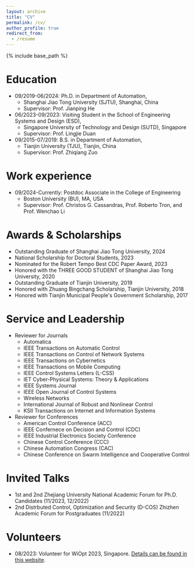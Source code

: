 ```yaml
---
layout: archive
title: "CV"
permalink: /cv/
author_profile: true
redirect_from:
  - /resume
---
```


{% include base_path %}

Education
======

* 09/2019-06/2024: Ph.D. in Department of Automation,
  * Shanghai Jiao Tong University (SJTU), Shanghai, China
  * Supervisor: Prof. Jianping He
* 06/2023-09/2023: Visiting Student in the School of Engineering Systems and Design (ESD),
  * Singapore University of Technology and Design (SUTD), Singapore
  * Supervisor: Prof. Lingjie Duan
* 09/2015-07/2019: B.S. in Department of Automation,
  * Tianjin University (TJU), Tianjin, China
  * Supervisor: Prof. Zhiqiang Zuo



Work experience
======
* 09/2024-Currently: Postdoc Associate in the College of Engineering
  * Boston University (BU), MA, USA
  * Supervisor: Prof. Christos G. Cassandras, Prof. Roberto Tron, and Prof. Wenchao Li
  
Awards & Scholarships
======
* Outstanding Graduate of Shanghai Jiao Tong University, 2024
* National Scholarship for Doctoral Students, 2023
* Nominated for the Robert Tempo Best CDC Paper Award, 2023
* Honored with the THREE GOOD STUDENT of Shanghai Jiao Tong University, 2020
* Outstanding Graduate of Tianjin University, 2019
* Honored with Zhuang Bingchang Scholarship, Tianjin University, 2018
* Honored with Tianjin Municipal People's Government Scholarship, 2017

Service and Leadership
======
* Reviewer for Journals
  * Automatica
  * IEEE Transactions on Automatic Control
  * IEEE Transactions on Control of Network Systems
  * IEEE Transactions on Cybernetics
  * IEEE Transactions on Mobile Computing
  * IEEE Control Systems Letters (L-CSS)
  * IET Cyber-Physical Systems: Theory & Applications
  * IEEE Systems Journal
  * IEEE Open Journal of Control Systems
  * Wireless Networks
  * International Journal of Robust and Nonlinear Control 
  * KSII Transactions on Internet and Information Systems  
* Reviewer for Conferences
  * American Control Conference (ACC)
  * IEEE Confernece on Decision and Control (CDC)
  * IEEE Industrial Electronics Society Conference
  * Chinese Control Conference (CCC)
  * Chinese Automation Congress (CAC)
  * Chinese Conference on Swarm Intelligence and Cooperative Control
  
Invited Talks
======
  * 1st and 2nd Zhejiang University National Academic Forum for Ph.D. Candidates (11/2023, 12/2022)
  * 2nd Distrbuted Control, Optimization and Security (D-COS) Zhizhen Academic Forum for Postgraduates (11/2022)
  
Volunteers
======
  * 08/2023: Volunteer for WiOpt 2023, Singapore. [Details can be found in this website](https://esd.sutd.edu.sg/wiopt2023/index.html).
  

